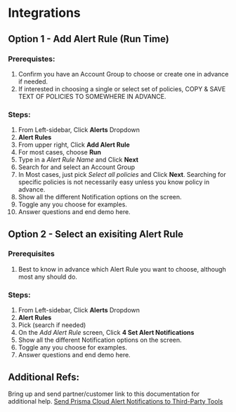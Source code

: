 # Integrations

## Option 1 - Add Alert Rule (Run Time)

### Prerequistes:
1. Confirm you have an Account Group to choose or create one in advance if needed.
2. If interested in choosing a single or select set of policies, COPY & SAVE TEXT OF POLICIES TO SOMEWHERE IN ADVANCE.

### Steps:
1. From Left-sidebar, Click **Alerts** Dropdown
2. **Alert Rules**
3. From upper right, Click **Add Alert Rule**
4. For most cases, choose **Run**
5. Type in a *Alert Rule Name* and Click **Next**
6. Search for and select an Account Group
7. In Most cases, just pick *Select all policies* and Click **Next**.  Searching for specific policies is not necessarily easy unless you know policy in advance.
8. Show all the different Notification options on the screen.
9. Toggle any you choose for examples.
10. Answer questions and end demo here.
   

## Option 2 - Select an exisiting Alert Rule 

### Prerequisites
1. Best to know in advance which Alert Rule you want to choose, although most any should do.

### Steps:
1. From Left-sidebar, Click **Alerts** Dropdown
2. **Alert Rules**
3. Pick (search if needed) 
4. On the *Add Alert Rule* screen, Click **4 Set Alert Notifications**
5. Show all the different Notification options on the screen.
6. Toggle any you choose for examples.
7. Answer questions and end demo here.
   
   
## Additional Refs:
Bring up and send partner/customer link to this documentation for additional help.
[Send Prisma Cloud Alert Notifications to Third-Party Tools](https://docs.paloaltonetworks.com/prisma/prisma-cloud/prisma-cloud-admin/manage-prisma-cloud-alerts/send-prisma-cloud-alert-notifications-to-third-party-tools.html#idcda01586-a091-497d-87b5-03f514c70b08)

